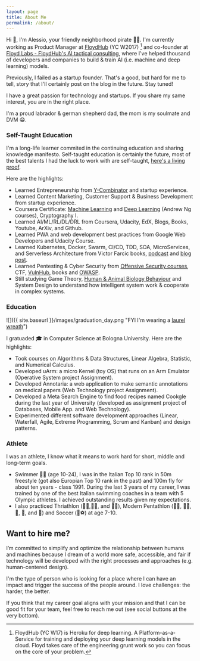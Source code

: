 ```yaml
---
layout: page
title: About Me
permalink: /about/
---
```


Hi 👋, I'm Alessio, your friendly neighborhood pirate 🏴‍☠️. I'm currently working as Product Manager at [FloydHub](https://www.floydhub.com/) (YC W2017) [^1] and co-founder at [Floyd Labs - FloydHub's AI tactical consulting](https://www.floydlabs.ai/), where I've helped thousand of developers and companies to build & train AI (i.e. machine and deep learning) models.

Previously, I failed as a startup founder. That's a good, but hard for me to tell, story that I'll certainly post on the blog in the future. Stay tuned!

I have a great passion for technology and startups. If you share my same interest, you are in the right place.

I'm a proud labrador & german shepherd dad, the mom is my soulmate and DVM 😁.  

### Self-Taught Education

I'm a long-life learner commited in the continuing education and sharing knowledge manifesto. Self-taught education is certainly the future, most of the best talents I had the luck to work with are self-taught, [here's a living proof](https://blog.floydhub.com/emils-story-as-a-self-taught-ai-researcher/).

Here are the highlights:

- Learned Entrepreneurship from [Y-Combinator](https://www.startupschool.org/) and startup experience.
- Learned Content Marketing, Customer Support & Business Development from startup experience.
- Coursera Certificate: [Machine Learning](https://blog.floydhub.com/best-deep-learning-courses-updated-for-2019/#ml) and [Deep Learning](https://blog.floydhub.com/best-deep-learning-courses-updated-for-2019/#deep-learning-specialization) (Andrew Ng courses), Cryptography I.
- Learned AI/ML/RL/DL/DRL from Coursera, Udacity, EdX, Blogs, Books, Youtube, ArXiv, and Github.
- Learned PWA and web development best practices from Google Web Developers and Udacity Course.
- Learned Kubernetes, Docker, Swarm, CI/CD, TDD, SOA, MicroServices, and Serverless Architecture
from Victor Farcic books, [podcast](https://www.devopsparadox.com/) and [blog post](https://technologyconversations.com/).
- Learned Pentesting & Cyber Security from [Offensive Security courses](https://www.offensive-security.com/), CTF, [VulnHub](https://www.vulnhub.com/), books and [OWASP](https://wiki.owasp.org/index.php/Main_Page).
- Still studying Game Theory, [Human & Animal Biology Behaviour](https://www.youtube.com/playlist?list=PL848F2368C90DDC3D) and System Design to understand how intelligent system work & cooperate in complex systems.

### Education

![]({{ site.baseurl }}/images/graduation_day.png "FYI I'm wearing a [laurel wreath](https://en.wikipedia.org/wiki/Laurel_wreath)")

I gratuaded 🎓 in Computer Science at Bologna University. Here are the highlights:
- Took courses on Algorithms & Data Structures, Linear Algebra, Statistic, and Numerical Calculus.
- Developed uArm: a micro Kernel (toy OS) that runs on an Arm Emulator (Operative System project Assignment).
- Developed Annotaria: a web application to make semantic annotations on medical papers (Web Technology project Assignment).
- Developed a Meta Search Engine to find food recipes named Cookgle during the last year of University (developed as assignment project of Databases, Mobile App. and Web Technology).
- Experimented different software development approaches (Linear, Waterfall, Agile, Extreme Programming, Scrum and Kanban) and design patterns.

### Athlete

I was an athlete, I know what it means to work hard for short, middle and long-term goals. 

- Swimmer 🏊‍♂️ (age 10-24), I was in the Italian Top 10 rank in 50m freestyle (got also Europian Top 10 rank in the past) and 100m fly for about ten years - class 1991. During the last 3 years of my career, I was trained by one of the best Italian swimming coaches in a team with 5 Olympic athletes. I achieved outstanding results given my expectations.
- I also practiced Thriathlon (🏊‍♂️,🚴‍♂️, and 🏃‍♂️), Modern Pentathlon (🏊‍♂️, 🏃‍♂️, 🤺, 🔫, and 🏇) and Soccer (🦵⚽️) at age 7-10.


## Want to hire me?

I’m committed to simplify and optimize the relationship between humans and machines because I dream of a world more safe, accessible, and fair if technology will be developed with the right processes and approaches (e.g. human-centered design). 

I'm the type of person who is looking for a place where I can have an impact and trigger the success of the people around. I love challenges: the harder, the better.

If you think that my career goal aligns with your mission and that I can be good fit for your team, feel free to reach me out (see social buttons at the very bottom).


[^1]: FloydHub (YC W17) is Heroku for deep learning. A Platform-as-a-Service for training and deploying your deep learning models in the cloud. Floyd takes care of the engineering grunt work so you can focus on the core of your problem.

